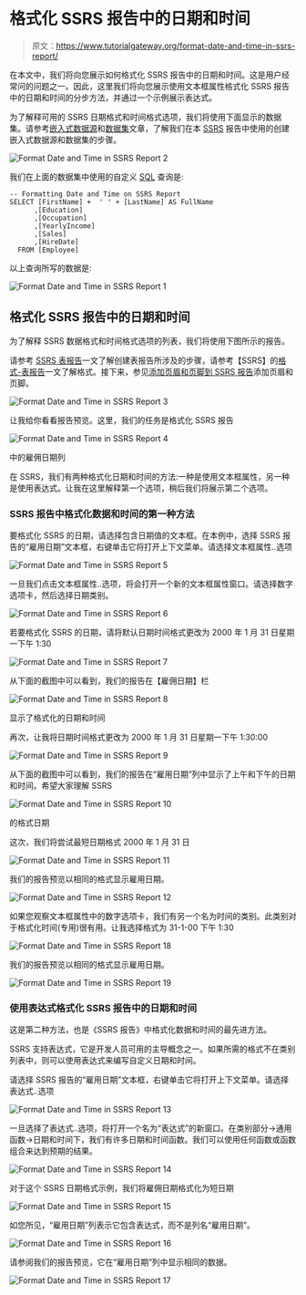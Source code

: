 # 格式化 SSRS 报告中的日期和时间

> 原文：<https://www.tutorialgateway.org/format-date-and-time-in-ssrs-report/>

在本文中，我们将向您展示如何格式化 SSRS 报告中的日期和时间。这是用户经常问的问题之一。因此，这里我们将向您展示使用文本框属性格式化 SSRS 报告中的日期和时间的分步方法，并通过一个示例展示表达式。

为了解释可用的 SSRS 日期格式和时间格式选项，我们将使用下面显示的数据集。请参考[嵌入式数据源](https://www.tutorialgateway.org/embedded-data-source-in-ssrs/)和[数据集](https://www.tutorialgateway.org/embedded-dataset-in-ssrs/)文章，了解我们在本 [SSRS](https://www.tutorialgateway.org/ssrs/) 报告中使用的创建嵌入式数据源和数据集的步骤。

![Format Date and Time in SSRS Report 2](img/cd9156a42e5a706a77814f5caa860593.png)

我们在上面的数据集中使用的自定义 [SQL](https://www.tutorialgateway.org/sql/) 查询是:

```
-- Formatting Date and Time on SSRS Report
SELECT [FirstName] +  ' ' + [LastName] AS FullName
      ,[Education]
      ,[Occupation]
      ,[YearlyIncome]
      ,[Sales]
      ,[HireDate]
  FROM [Employee]
```

以上查询所写的数据是:

![Format Date and Time in SSRS Report 1](img/bbbc7866ec37872b0e04202be2006a65.png)

## 格式化 SSRS 报告中的日期和时间

为了解释 SSRS 数据格式和时间格式选项的列表，我们将使用下图所示的报告。

请参考 [SSRS 表报告](https://www.tutorialgateway.org/ssrs-table-report/)一文了解创建表报告所涉及的步骤，请参考【SSRS】的[格式-表报告](https://www.tutorialgateway.org/format-table-report-in-ssrs/)一文了解格式。接下来，参见[添加页眉和页脚到 SSRS 报告](https://www.tutorialgateway.org/add-headers-and-footers-to-ssrs-report/)添加页眉和页脚。

![Format Date and Time in SSRS Report 3](img/bf7037d1a06d3d2d50107037b4ff69c6.png)

让我给你看看报告预览。这里，我们的任务是格式化 SSRS 报告

![Format Date and Time in SSRS Report 4](img/79bc0df84858e8a61afa5a772d2808ef.png)

中的雇佣日期列

在 SSRS，我们有两种格式化日期和时间的方法:一种是使用文本框属性，另一种是使用表达式。让我在这里解释第一个选项，稍后我们将展示第二个选项。

### SSRS 报告中格式化数据和时间的第一种方法

要格式化 SSRS 的日期，请选择包含日期值的文本框。在本例中，选择 SSRS 报告的“雇用日期”文本框，右键单击它将打开上下文菜单。请选择文本框属性..选项

![Format Date and Time in SSRS Report 5](img/eae4e90f57eb596274db715a92866f6e.png)

一旦我们点击文本框属性..选项，将会打开一个新的文本框属性窗口。请选择数字选项卡，然后选择日期类别。

![Format Date and Time in SSRS Report 6](img/413223930b0a21cdd340cc9df5dc5bf7.png)

若要格式化 SSRS 的日期，请将默认日期时间格式更改为 2000 年 1 月 31 日星期一下午 1:30

![Format Date and Time in SSRS Report 7](img/1652cf08474c60c895900cc77e7866c2.png)

从下面的截图中可以看到，我们的报告在【雇佣日期】栏

![Format Date and Time in SSRS Report 8](img/9c4bb40e2d83cbdd32a07fce0e5952ae.png)

显示了格式化的日期和时间

再次，让我将日期时间格式更改为 2000 年 1 月 31 日星期一下午 1:30:00

![Format Date and Time in SSRS Report 9](img/f4cefafd375ef3ac166f0ffa39747e90.png)

从下面的截图中可以看到，我们的报告在“雇用日期”列中显示了上午和下午的日期和时间。希望大家理解 SSRS

![Format Date and Time in SSRS Report 10](img/42b83426fa16f9b250bb0bc3361f7514.png)

的格式日期

这次，我们将尝试最短日期格式 2000 年 1 月 31 日

![Format Date and Time in SSRS Report 11](img/e03f26e93e5784466d1513c06bf29c0b.png)

我们的报告预览以相同的格式显示雇用日期。

![Format Date and Time in SSRS Report 12](img/29ff09642251a1139e5ab2244bf64154.png)

如果您观察文本框属性中的数字选项卡，我们有另一个名为时间的类别。此类别对于格式化时间(专用)很有用。让我选择格式为 31-1-00 下午 1:30

![Format Date and Time in SSRS Report 18](img/e1dd5b6326df10f3dc6e39b41de38215.png)

我们的报告预览以相同的格式显示雇用日期。

![Format Date and Time in SSRS Report 19](img/46ff5a509de93b5733fc83ca3b696ac9.png)

### 使用表达式格式化 SSRS 报告中的日期和时间

这是第二种方法，也是《SSRS 报告》中格式化数据和时间的最先进方法。

SSRS 支持表达式，它是开发人员可用的主导概念之一。如果所需的格式不在类别列表中，则可以使用表达式来编写自定义日期和时间。

请选择 SSRS 报告的“雇用日期”文本框，右键单击它将打开上下文菜单。请选择表达式..选项

![Format Date and Time in SSRS Report 13](img/f6edb83c7f3e5c570cc6d5a413c082dc.png)

一旦选择了表达式..选项，将打开一个名为“表达式”的新窗口。在类别部分->通用函数->日期和时间下，我们有许多日期和时间函数。我们可以使用任何函数或函数组合来达到预期的结果。

![Format Date and Time in SSRS Report 14](img/fe187c2ed7d1846666dd2dfd34def00c.png)

对于这个 SSRS 日期格式示例，我们将雇佣日期格式化为短日期

![Format Date and Time in SSRS Report 15](img/5279a63391179e3f7890adbe7a33c4a1.png)

如您所见，“雇用日期”列表示它包含表达式，而不是列名“雇用日期”。

![Format Date and Time in SSRS Report 16](img/8b36adcf5b31d49c91ba31a7bd96a222.png)

请参阅我们的报告预览，它在“雇用日期”列中显示相同的数据。

![Format Date and Time in SSRS Report 17](img/df8c02a2dae62efed89ba60b9b62848d.png)
